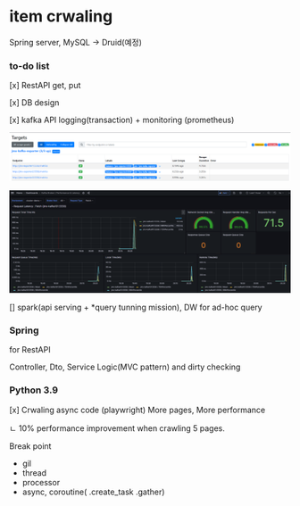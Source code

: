 # item crwaling

Spring server, MySQL -> Druid(예정)

### __to-do list__

[x] RestAPI get, put

[x] DB design

[x] kafka API logging(transaction) + monitoring (prometheus)

![img](./img/1.png)

![img](./img/2.png)

[] spark(api serving + *query tunning mission), DW for ad-hoc query

### Spring

for RestAPI

Controller, Dto, Service Logic(MVC pattern) and dirty checking

### Python 3.9

[x] Crwaling async code (playwright) More pages, More performance

ㄴ  10% performance improvement when crawling 5 pages.



Break point
- gil
- thread
- processor
- async, coroutine( .create_task .gather)
